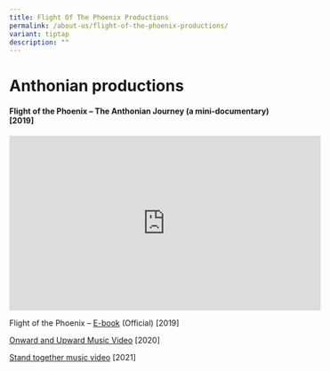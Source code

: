 ```yaml
---
title: Flight Of The Phoenix Productions
permalink: /about-us/flight-of-the-phoenix-productions/
variant: tiptap
description: ""
---
```

<h1>Anthonian productions</h1>
<h4>Flight of the Phoenix – The Anthonian Journey (a mini-documentary) [2019]</h4>
<p></p>
<div class="iframe-wrapper">
<iframe height="315" width="560" allowfullscreen="true" frameborder="0" src="https://www.youtube.com/embed/hvkgcqPyURQ?si=mhmxUAVPtJ5jvyLZ"></iframe>
</div>
<p>Flight of the Phoenix – <a href="https://youtu.be/CAjTlpMVJEY" rel="noopener noreferrer nofollow" target="_blank">E-book</a> (Official) [2019]</p>
<p><a href="https://youtu.be/4fMg4-Nl6Sc" rel="noopener noreferrer nofollow" target="_blank">Onward and Upward Music Video</a> [2020]</p>
<p><a href="https://youtu.be/b7xx4xvx3ME" rel="noopener noreferrer nofollow" target="_blank">Stand together music video</a> [2021]</p>
<p></p>
<p></p>